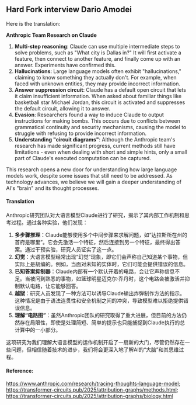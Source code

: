 ## Hard Fork interview Dario Amodei

Here is the translation:

**Anthropic Team Research on Claude**

1. **Multi-step reasoning**: Claude can use multiple intermediate steps to solve problems, such as "What city is Dallas in?" It will first activate a feature, then connect to another feature, and finally come up with an answer. Experiments have confirmed this.
2. **Hallucinations**: Large language models often exhibit "hallucinations," claiming to know something they actually don't. For example, when faced with unknown entities, they may provide incorrect information.
3. **Answer suppression circuit**: Claude has a default open circuit that lets it claim insufficient information. When asked about familiar things like basketball star Michael Jordan, this circuit is activated and suppresses the default circuit, allowing it to answer.
4. **Evasion**: Researchers found a way to induce Claude to output instructions for making bombs. This occurs due to conflicts between grammatical continuity and security mechanisms, causing the model to struggle with refusing to provide incorrect information.
5. **Understanding "circuit diagrams"**: Although the Anthropic team's research has made significant progress, current methods still have limitations - even when dealing with short and simple hints, only a small part of Claude's executed computation can be captured.

This research opens a new door for understanding how large language models work, despite some issues that still need to be addressed. As technology advances, we believe we will gain a deeper understanding of AI's "brain" and its thought processes.

#### Translation 

Anthropic研究团队对大语言模型Claude进行了研究，揭示了其内部工作机制和思考过程。通过各种实验，他们发现：

1. **多步骤推理**：Claude能够使用多个中间步骤来求解问题，如“达拉斯所在州的首府是哪里”。它会先激活一个特征，然后连接到另一个特征，最终得出答案。通过干预实验，研究人员证实了这一点。
2. **幻觉**：大语言模型经常出现“幻觉”现象，即它们会声称自己知道某个事物，但实际上是胡编的。例如，当面对未知的实体时，它们可能会提供错误的信息。
3. **已知答案抑制器**：Claude内部有一个默认开着的电路，会让它声称信息不足。当被问到熟悉的事物，如篮球明星迈克尔·乔丹时，这个电路会被激活并抑制默认电路，让它能够回答。
4. **越狱**：研究人员发现了一种方法可以诱导Claude输出炸弹制作方法的指示。这种情况是由于语法连贯性和安全机制之间的冲突，导致模型难以拒绝提供错误信息。
5. **理解“电路图”**：虽然Anthropic团队的研究取得了重大进展，但目前的方法仍然存在局限性，即使是处理简短、简单的提示也只能捕捉到Claude执行的总计算中的一小部分。

这项研究为我们理解大语言模型的运作机制开启了一扇新的大门，尽管仍然存在一些问题，但相信随着技术的进步，我们将会更深入地了解AI的“大脑”和其思维过程。

#### Reference: 

https://www.anthropic.com/research/tracing-thoughts-language-model; https://transformer-circuits.pub/2025/attribution-graphs/methods.html; https://transformer-circuits.pub/2025/attribution-graphs/biology.html